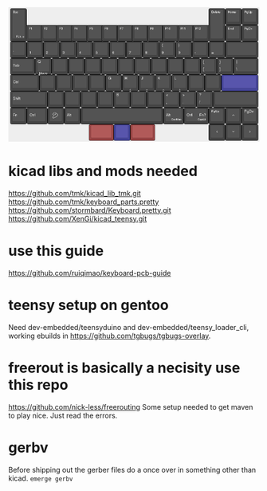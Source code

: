 ![current layout](https://github.com/tgbugs/keyboard/blob/master/tpk.png?raw=true)
# kicad libs and mods needed
https://github.com/tmk/kicad_lib_tmk.git
https://github.com/tmk/keyboard_parts.pretty
https://github.com/stormbard/Keyboard.pretty.git
https://github.com/XenGi/kicad_teensy.git
# use this guide
https://github.com/ruiqimao/keyboard-pcb-guide
# teensy setup on gentoo
Need dev-embedded/teensyduino and dev-embedded/teensy_loader_cli, working ebuilds in https://github.com/tgbugs/tgbugs-overlay.
# freerout is basically a necisity use this repo
https://github.com/nick-less/freerouting
Some setup needed to get maven to play nice. Just read the errors.
# gerbv
Before shipping out the gerber files do a once over in something other than kicad. `emerge gerbv`

